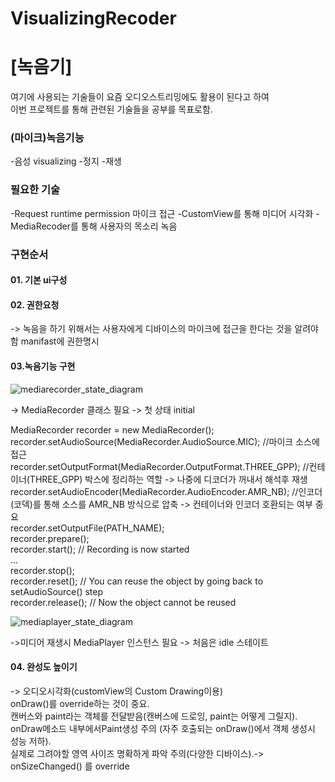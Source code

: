 # VisualizingRecoder
# [녹음기]
여기에 사용되는 기술들이 요즘 오디오스트리밍에도 활용이 된다고 하여   
이번 프로젝트를 통해  관련된 기술들을 공부를 목표로함.   

### (마이크)녹음기능
-음성 visualizing
-정지
-재생

### 필요한 기술
-Request runtime permission 마이크 접근
-CustomView를 통해 미디어 시각화
-MediaRecoder를 통해 사용자의 목소리 녹음

### 구현순서
#### 01. 기본 ui구성
#### 02. 권한요청
-> 녹음을 하기 위해서는 사용자에게 디바이스의 마이크에 접근을 한다는 것을 알려야함 manifast에 권한명시   
#### 03.녹음기능 구현
![mediarecorder_state_diagram](https://user-images.githubusercontent.com/68258365/131695820-49d2904a-c1a0-4c95-b23f-5fe35e1d9e9a.gif)

-> MediaRecorder 클래스 필요
-> 첫 상태 initial 

MediaRecorder recorder = new MediaRecorder();   
 recorder.setAudioSource(MediaRecorder.AudioSource.MIC);   //마이크 소스에 접근    
 recorder.setOutputFormat(MediaRecorder.OutputFormat.THREE_GPP);   //컨테이너(THREE_GPP) 박스에 정리하는 역할 -> 나중에 디코더가 꺼내서 해석후 재생
 recorder.setAudioEncoder(MediaRecorder.AudioEncoder.AMR_NB);   //인코더(코덱)를 통해 소스를 AMR_NB 방식으로 압축 -> 컨테이너와 인코더 호환되는 여부 중요   
 recorder.setOutputFile(PATH_NAME);   
 recorder.prepare();   
 recorder.start();   // Recording is now started   
 ...   
 recorder.stop();   
 recorder.reset();   // You can reuse the object by going back to setAudioSource() step   
 recorder.release(); // Now the object cannot be reused   

![mediaplayer_state_diagram](https://user-images.githubusercontent.com/68258365/131700483-58589e49-b543-4cfa-a628-6adcd1f318b3.gif)

->미디어 재생시 MediaPlayer 인스턴스 필요
-> 처음은 idle 스테이트


#### 04. 완성도 높이기

-> 오디오시각화(customView의 Custom Drawing이용)   
onDraw()를 override하는 것이 중요.   
캔버스와 paint라는 객체를 전달받음(캔버스에 드로잉, paint는 어떻게 그릴지).   
onDraw메소드 내부에서Paint생성 주의 (자주 호출되는 onDraw()에서 객체 생성시 성능 저하).   
실제로 그려야할 영역 사이즈 명확하게 파악 주의(다양한 디바이스).-> onSizeChanged() 를 override
